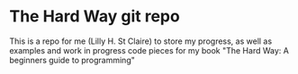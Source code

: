 # The Hard Way git repo

This is a repo for me (Lilly H. St Claire) to store
my progress, as well as examples and work in progress
code pieces for my book "The Hard Way: A beginners guide
to programming"
